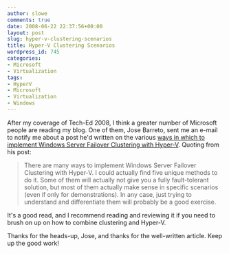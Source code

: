 ```yaml
---
author: slowe
comments: true
date: 2008-06-22 22:37:56+00:00
layout: post
slug: hyper-v-clustering-scenarios
title: Hyper-V Clustering Scenarios
wordpress_id: 745
categories:
- Microsoft
- Virtualization
tags:
- HyperV
- Microsoft
- Virtualization
- Windows
---
```


After my coverage of Tech-Ed 2008, I think a greater number of Microsoft people are reading my blog. One of them, Jose Barreto, sent me an e-mail to notify me about a post he'd written on the various [ways in which to implement Windows Server Failover Clustering with Hyper-V](http://blogs.technet.com/josebda/archive/2008/06/17/windows-server-2008-hyper-v-failover-clustering-options.aspx). Quoting from his post:

>There are many ways to implement Windows Server Failover Clustering with Hyper-V. I could actually find five unique methods to do it. Some of them will actually not give you a fully fault-tolerant solution, but most of them actually make sense in specific scenarios (even if only for demonstrations). In any case, just trying to understand and differentiate them will probably be a good exercise.

It's a good read, and I recommend reading and reviewing it if you need to brush on up on how to combine clustering and Hyper-V.

Thanks for the heads-up, Jose, and thanks for the well-written article. Keep up the good work!
